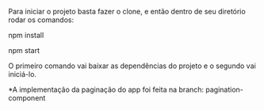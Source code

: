 Para iniciar o projeto basta fazer o clone, e então dentro de seu diretório rodar os comandos:

npm install

npm start

O primeiro comando vai baixar as dependências do projeto e o segundo vai iniciá-lo.

*A implementação da paginação do app foi feita na branch: pagination-component
